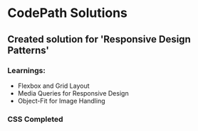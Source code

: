 # CodePath Solutions

## Created solution for **'Responsive Design Patterns'**

### Learnings:
- Flexbox and Grid Layout  
- Media Queries for Responsive Design  
- Object-Fit for Image Handling  

### **CSS Completed**   
